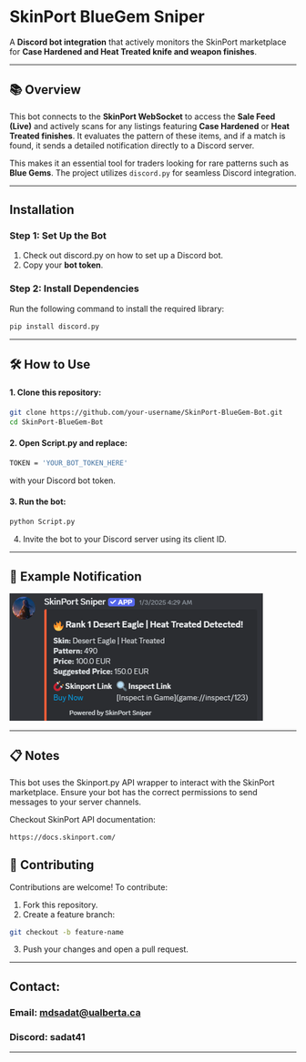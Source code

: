 # SkinPort BlueGem Sniper

A **Discord bot integration** that actively monitors the SkinPort marketplace for **Case Hardened and Heat Treated knife and weapon finishes**.

---

## 📚 Overview

This bot connects to the **SkinPort WebSocket** to access the **Sale Feed (Live)** and actively scans for any listings featuring **Case Hardened** or **Heat Treated finishes**. It evaluates the pattern of these items, and if a match is found, it sends a detailed notification directly to a Discord server. 

This makes it an essential tool for traders looking for rare patterns such as **Blue Gems**. The project utilizes `discord.py` for seamless Discord integration.

---

## Installation

### Step 1: Set Up the Bot
1. Check out discord.py on how to set up a Discord bot.
2. Copy your **bot token**.

### Step 2: Install Dependencies
Run the following command to install the required library:
```bash
pip install discord.py
```

---
## 🛠️ How to Use
#### 1. Clone this repository:
```bash
git clone https://github.com/your-username/SkinPort-BlueGem-Bot.git
cd SkinPort-BlueGem-Bot
```
#### 2. Open Script.py and replace:
```bash
TOKEN = 'YOUR_BOT_TOKEN_HERE'
```
with your Discord bot token.

#### 3. Run the bot:
```bash
python Script.py
```
4. Invite the bot to your Discord server using its client ID.
---

## 🔧 Example Notification
![SkinPort Bot Example](https://github.com/Sadat41/SkinPort-BlueGem-Bot/blob/main/image.png?raw=true)

---

## 📋 Notes
This bot uses the Skinport.py API wrapper to interact with the SkinPort marketplace.
Ensure your bot has the correct permissions to send messages to your server channels.

Checkout SkinPort API documentation:
```
https://docs.skinport.com/
```

## 🤝 Contributing
Contributions are welcome! To contribute:

1. Fork this repository.
2. Create a feature branch:
```bash
git checkout -b feature-name
```
3. Push your changes and open a pull request.

---
## Contact:
### Email: mdsadat@ualberta.ca
### Discord: sadat41
---
